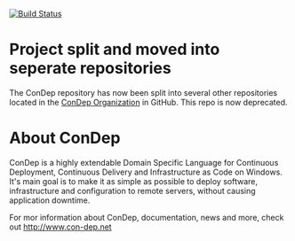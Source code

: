 [![Build Status](http://teamcity.codebetter.com/app/rest/builds/buildType:%28id:bt1012%29/statusIcon)](http://teamcity.codebetter.com/viewType.html?buildTypeId=bt1012&guest=1)

Project split and moved into seperate repositories
==================================================
The ConDep repository has now been split into several other repositories located in the [ConDep Organization](https://github.com/condep/) in GitHub. This repo is now deprecated.

About ConDep
============

ConDep is a highly extendable Domain Specific Language for Continuous Deployment, Continuous Delivery and Infrastructure as Code on Windows. It's main goal is to make it as simple as possible to deploy software, infrastructure and configuration to remote servers, without causing application downtime.

For mor information about ConDep, documentation, news and more, check out http://www.con-dep.net
